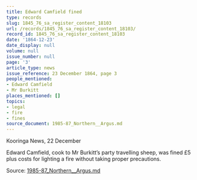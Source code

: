 ```yaml
---
title: Edward Camfield fined
type: records
slug: 1845_76_sa_register_content_18103
url: /records/1845_76_sa_register_content_18103/
record_id: 1845_76_sa_register_content_18103
date: '1864-12-23'
date_display: null
volume: null
issue_number: null
page: '3'
article_type: news
issue_reference: 23 December 1864, page 3
people_mentioned:
- Edward Camfield
- Mr Burkitt
places_mentioned: []
topics:
- legal
- fire
- fines
source_document: 1985-87_Northern__Argus.md
---
```


Kooringa News, 22 December

Edward Camfield, cook to Mr Burkitt’s party travelling sheep, was fined £5 plus costs for lighting a fire without taking proper precautions.

Source: [1985-87_Northern__Argus.md](/downloads/markdown/1985-87_Northern__Argus.md)
